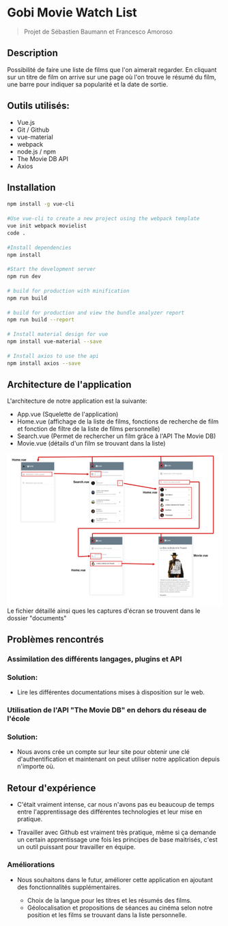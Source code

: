 # Gobi Movie Watch List
> Projet de Sébastien Baumann et Francesco Amoroso



## Description
Possibilité de faire une liste de films que l'on aimerait regarder.
En cliquant sur un titre de film on arrive sur une page où l'on trouve le résumé du film, une barre pour indiquer sa popularité et la date de sortie.

## Outils utilisés:

+ Vue.js
+ Git / Github
+ vue-material
+ webpack
+ node.js / npm
+ The Movie DB API
+ Axios

## Installation

``` bash
npm install -g vue-cli

#Use vue-cli to create a new project using the webpack template
vue init webpack movielist
code .

#Install dependencies
npm install

#Start the development server
npm run dev

# build for production with minification
npm run build

# build for production and view the bundle analyzer report
npm run build --report

# Install material design for vue
npm install vue-material --save

# Install axios to use the api
npm install axios --save
```
## Architecture de l'application

L'architecture de notre application est la suivante:
+ App.vue (Squelette de l'application)
+ Home.vue (affichage de la liste de films, fonctions de recherche de film et fonction de filtre de la liste de films personnelle)
+ Search.vue (Permet de rechercher un film grâce à l'API The Movie DB)
+ Movie.vue (détails d'un film se trouvant dans la liste)

![image](documents/architecture-app.png "Architecture")
Le fichier détaillé ainsi ques les captures d'écran se trouvent dans le dossier "documents"

## Problèmes rencontrés

### Assimilation des différents langages, plugins et API
  ### Solution:
  * Lire les différentes documentations mises à disposition sur le web.

### Utilisation de l'API "The Movie DB" en dehors du réseau de l'école
  ### Solution:
  * Nous avons crée un compte sur leur site pour obtenir une clé d'authentification et maintenant on peut utiliser notre application depuis n'importe où.



## Retour d'expérience

+ C'était vraiment intense, car nous n'avons pas eu beaucoup de temps entre l'apprentissage des différentes technologies et leur mise en pratique.

+ Travailler avec Github est vraiment très pratique, même si ça demande un certain apprentissage une fois les principes de base maitrisés, c'est un outil puissant pour travailler en équipe.

### Améliorations

+ Nous souhaitons dans le futur, améliorer cette application en ajoutant des fonctionnalités supplémentaires.

  + Choix de la langue pour les titres et les résumés des films.
  + Géolocalisation et propositions de séances au cinéma selon notre position et les films se trouvant dans la liste personnelle.



